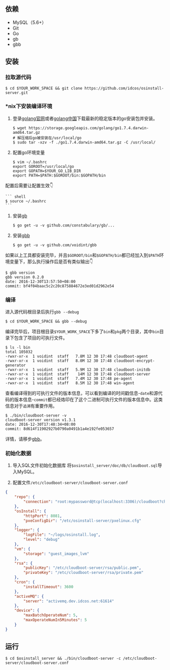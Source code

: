 ## 依赖
- MySQL（5.6+）
- Git
- Go
- gb
- gbb

## 安装
### 拉取源代码

``` shell
$ cd $YOUR_WORK_SPACE && git clone https://github.com/idcos/osinstall-server.git
```

### *nix下安装编译环境
1. 登录[golang官网](https://golang.org/dl/)或者[golang中国](http://golangtc.com/download)下载最新的稳定版本的go安装包并安装。

	```
	$ wget https://storage.googleapis.com/golang/go1.7.4.darwin-amd64.tar.gz
	# 解压缩后go被安装在/usr/local/go
	$ sudo tar -xzv -f ./go1.7.4.darwin-amd64.tar.gz -C /usr/local/
	```

1. 配置go环境变量

	``` shell
	$ vim ~/.bashrc
	export GOROOT=/usr/local/go
	export GOPATH=$YOUR_GO_LIB_DIR
	export PATH=$PATH:$GOROOT/bin:$GOPATH/bin
	```
配置后需要让配置生效👇

	``` shell
	$ source ~/.bashrc
	```

1. 安装[gb](https://getgb.io/)

	``` shell
	$ go get -u -v github.com/constabulary/gb/...
	```

1. 安装[gbb](https://github.com/voidint/gbb)

	``` shell
	$ go get -u -v github.com/voidint/gbb
	```

如果以上工具都安装完毕，并且`$GOROOT/bin`和`$GOPATH/bin`都已经加入到`$PATH`环境变量下，那么执行操作后是否有类似输出👇

```
$ gbb version
gbb version 0.2.0
date: 2016-12-30T13:57:50+08:00
commit: bf4f04baac5c2c20c875884672e3ed01d2962e54
```

### 编译
进入源代码根目录后执行`gbb --debug`

``` shell
$ cd $YOUR_WORK_SPACE && gbb --debug
```
编译完毕后，项目根目录`$YOUR_WORK_SPACE`下多了`bin`和`pkg`两个目录，其中`bin`目录下包含了项目的可执行文件。

``` shell
$ ls -l bin
total 105032
-rwxr-xr-x  1 voidint  staff   7.8M 12 30 17:48 cloudboot-agent
-rwxr-xr-x  1 voidint  staff   8.0M 12 30 17:48 cloudboot-encrypt-generator
-rwxr-xr-x  1 voidint  staff   5.9M 12 30 17:48 cloudboot-initdb
-rwxr-xr-x  1 voidint  staff    14M 12 30 17:48 cloudboot-server
-rwxr-xr-x  1 voidint  staff   7.4M 12 30 17:48 pe-agent
-rwxr-xr-x  1 voidint  staff   8.5M 12 30 17:48 win-agent
```

查看编译得到的可执行文件的版本信息，可以看到编译的时间戳信息-`date`和源代码的版本信息-`commit`都已经烙印在了这个二进制可执行文件的版本信息中。这类信息对于`追溯`有重要作用。

``` shell
$ ./bin/cloudboot-server -v
cloudboot-server version v1.3.1
date: 2016-12-30T17:48:34+08:00
commit: 8d614f11902927b0790a0491b1a4e192fe053657
```

详情，请移步[gbb](https://github.com/voidint/gbb)。

### 初始化数据
1. 导入SQL文件初始化数据库
将`$osinstall_server/doc/db/cloudboot.sql`导入MySQL。

1. 配置文件`/etc/cloudboot-server/cloudboot-server.conf`

``` JSON
{
    "repo": {
        "connection": "root:mypassword@tcp(localhost:3306)/cloudboot?charset=utf8&parseTime=True&loc=Local"
    },
    "osInstall": {
        "httpPort": 8081,
        "pxeConfigDir": "/etc/osinstall-server/pxelinux.cfg"
    },
    "logger": {
        "logFile": "~/logs/osinstall.log",
        "level": "debug"
    },
    "vm": {
        "storage": "guest_images_lvm"
    },
    "rsa": {
        "publicKey": "/etc/cloudboot-server/rsa/public.pem",
        "privateKey": "/etc/cloudboot-server/rsa/private.pem"
    },
    "cron": {
        "installTimeout": 3600
    },
    "activeMQ": {
        "server": "activemq.dev.idcos.net:61614"
    },
    "device": {
        "maxBatchOperateNum": 5,
        "maxOperateNumIn5Minutes": 5
    }
}
```

## 运行

``` shell
$ cd $osinstall_server && ./bin/cloudboot-server -c /etc/cloudboot-server/cloudboot-server.conf
```